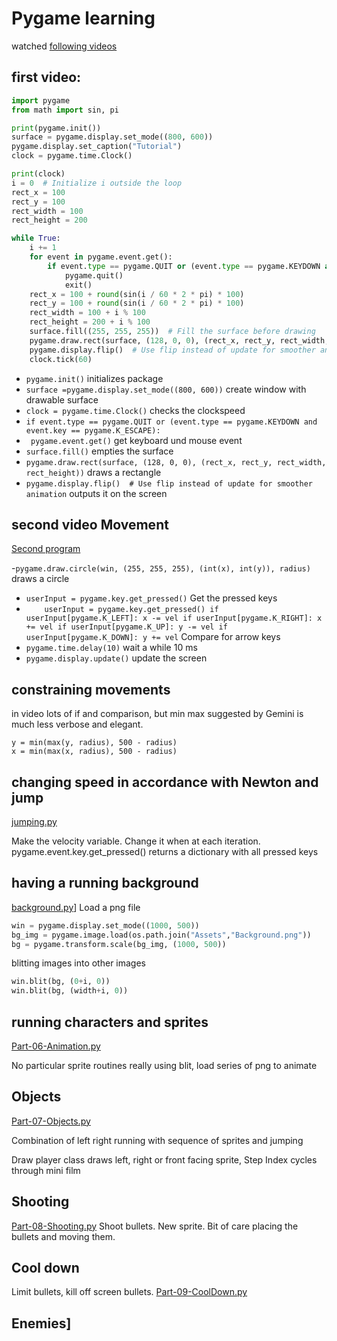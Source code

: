 # Pygame learning
watched [following videos](https://www.youtube.com/watch?v=cFq3dKa6q0o&t=337s)

## first video:

```py
import pygame
from math import sin, pi

print(pygame.init())
surface = pygame.display.set_mode((800, 600))
pygame.display.set_caption("Tutorial")
clock = pygame.time.Clock()

print(clock)
i = 0  # Initialize i outside the loop
rect_x = 100
rect_y = 100
rect_width = 100
rect_height = 200

while True:
    i += 1
    for event in pygame.event.get():
        if event.type == pygame.QUIT or (event.type == pygame.KEYDOWN and event.key == pygame.K_ESCAPE):
            pygame.quit()
            exit()
    rect_x = 100 + round(sin(i / 60 * 2 * pi) * 100)
    rect_y = 100 + round(sin(i / 60 * 2 * pi) * 100)
    rect_width = 100 + i % 100
    rect_height = 200 + i % 100
    surface.fill((255, 255, 255))  # Fill the surface before drawing
    pygame.draw.rect(surface, (128, 0, 0), (rect_x, rect_y, rect_width, rect_height))
    pygame.display.flip()  # Use flip instead of update for smoother animation
    clock.tick(60)

```

- `pygame.init()`  initializes package
- `surface =pygame.display.set_mode((800, 600))`   create window with drawable surface
- `clock = pygame.time.Clock()` checks the clockspeed
- `if event.type == pygame.QUIT or (event.type == pygame.KEYDOWN and event.key == pygame.K_ESCAPE):`
- ` pygame.event.get()` get keyboard und mouse event
- `surface.fill()`  empties the surface
- `pygame.draw.rect(surface, (128, 0, 0), (rect_x, rect_y, rect_width, rect_height))` draws a rectangle
- `pygame.display.flip()  # Use flip instead of update for smoother animation` outputs it on the screen


## second video Movement

[Second program](Movement.py)

-`pygame.draw.circle(win, (255, 255, 255), (int(x), int(y)), radius)` draws a circle
- `userInput = pygame.key.get_pressed()` Get the pressed keys
- `     userInput = pygame.key.get_pressed()
    if userInput[pygame.K_LEFT]:
        x -= vel
    if userInput[pygame.K_RIGHT]:
        x += vel
    if userInput[pygame.K_UP]:
        y -= vel
    if userInput[pygame.K_DOWN]:
        y += vel
   `  Compare for arrow keys
- `pygame.time.delay(10)`  wait a while 10 ms
- `pygame.display.update()` update the screen

## constraining movements

in video lots of if and comparison, but min max suggested by Gemini is much less verbose and elegant.

    y = min(max(y, radius), 500 - radius)
    x = min(max(x, radius), 500 - radius)

## changing speed in accordance with Newton and jump
[jumping.py](jumping.py)

Make the velocity variable. Change it when at each iteration.
pygame.event.key.get_pressed() returns a dictionary with all pressed keys

## having a running background
[background.py](background.py)]
Load a png file

```py
win = pygame.display.set_mode((1000, 500))
bg_img = pygame.image.load(os.path.join("Assets","Background.png"))
bg = pygame.transform.scale(bg_img, (1000, 500))
```

blitting images into other images

```py
win.blit(bg, (0+i, 0))
win.blit(bg, (width+i, 0))
````

## running characters and sprites

[Part-06-Animation.py](Part-06-Animation.py)

No particular sprite routines really using blit, load series of png to animate

## Objects
[Part-07-Objects.py](Part-07-Objects.py)

Combination of left right running with sequence of sprites and jumping


Draw player class
draws left, right or front facing sprite, Step Index cycles through mini film

## Shooting
[Part-08-Shooting.py](Part-08-Shooting.py)
Shoot bullets. New sprite. Bit of care placing the bullets and moving them.

## Cool down

Limit bullets, kill off screen bullets.
[Part-09-CoolDown.py](Part-09-CoolDown.py)

## Enemies]